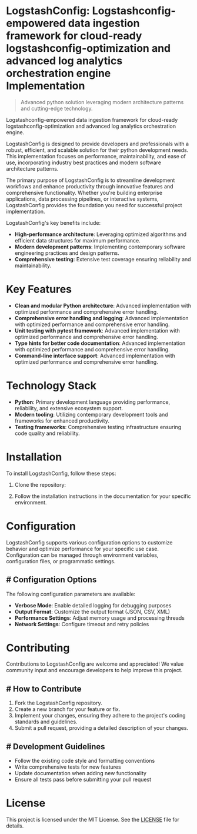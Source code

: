 <!-- fallback_LogstashConfig_20250807045327_26799 -->

# LogstashConfig: Logstashconfig-empowered data ingestion framework for cloud-ready logstashconfig-optimization and advanced log analytics orchestration engine Implementation
> Advanced python solution leveraging modern architecture patterns and cutting-edge technology.

Logstashconfig-empowered data ingestion framework for cloud-ready logstashconfig-optimization and advanced log analytics orchestration engine.

LogstashConfig is designed to provide developers and professionals with a robust, efficient, and scalable solution for their python development needs. This implementation focuses on performance, maintainability, and ease of use, incorporating industry best practices and modern software architecture patterns.

The primary purpose of LogstashConfig is to streamline development workflows and enhance productivity through innovative features and comprehensive functionality. Whether you're building enterprise applications, data processing pipelines, or interactive systems, LogstashConfig provides the foundation you need for successful project implementation.

LogstashConfig's key benefits include:

* **High-performance architecture**: Leveraging optimized algorithms and efficient data structures for maximum performance.
* **Modern development patterns**: Implementing contemporary software engineering practices and design patterns.
* **Comprehensive testing**: Extensive test coverage ensuring reliability and maintainability.

# Key Features

* **Clean and modular Python architecture**: Advanced implementation with optimized performance and comprehensive error handling.
* **Comprehensive error handling and logging**: Advanced implementation with optimized performance and comprehensive error handling.
* **Unit testing with pytest framework**: Advanced implementation with optimized performance and comprehensive error handling.
* **Type hints for better code documentation**: Advanced implementation with optimized performance and comprehensive error handling.
* **Command-line interface support**: Advanced implementation with optimized performance and comprehensive error handling.

# Technology Stack

* **Python**: Primary development language providing performance, reliability, and extensive ecosystem support.
* **Modern tooling**: Utilizing contemporary development tools and frameworks for enhanced productivity.
* **Testing frameworks**: Comprehensive testing infrastructure ensuring code quality and reliability.

# Installation

To install LogstashConfig, follow these steps:

1. Clone the repository:


2. Follow the installation instructions in the documentation for your specific environment.

# Configuration

LogstashConfig supports various configuration options to customize behavior and optimize performance for your specific use case. Configuration can be managed through environment variables, configuration files, or programmatic settings.

## # Configuration Options

The following configuration parameters are available:

* **Verbose Mode**: Enable detailed logging for debugging purposes
* **Output Format**: Customize the output format (JSON, CSV, XML)
* **Performance Settings**: Adjust memory usage and processing threads
* **Network Settings**: Configure timeout and retry policies

# Contributing

Contributions to LogstashConfig are welcome and appreciated! We value community input and encourage developers to help improve this project.

## # How to Contribute

1. Fork the LogstashConfig repository.
2. Create a new branch for your feature or fix.
3. Implement your changes, ensuring they adhere to the project's coding standards and guidelines.
4. Submit a pull request, providing a detailed description of your changes.

## # Development Guidelines

* Follow the existing code style and formatting conventions
* Write comprehensive tests for new features
* Update documentation when adding new functionality
* Ensure all tests pass before submitting your pull request

# License

This project is licensed under the MIT License. See the [LICENSE](https://github.com/sandibrrm/LogstashConfig/blob/main/LICENSE) file for details.
